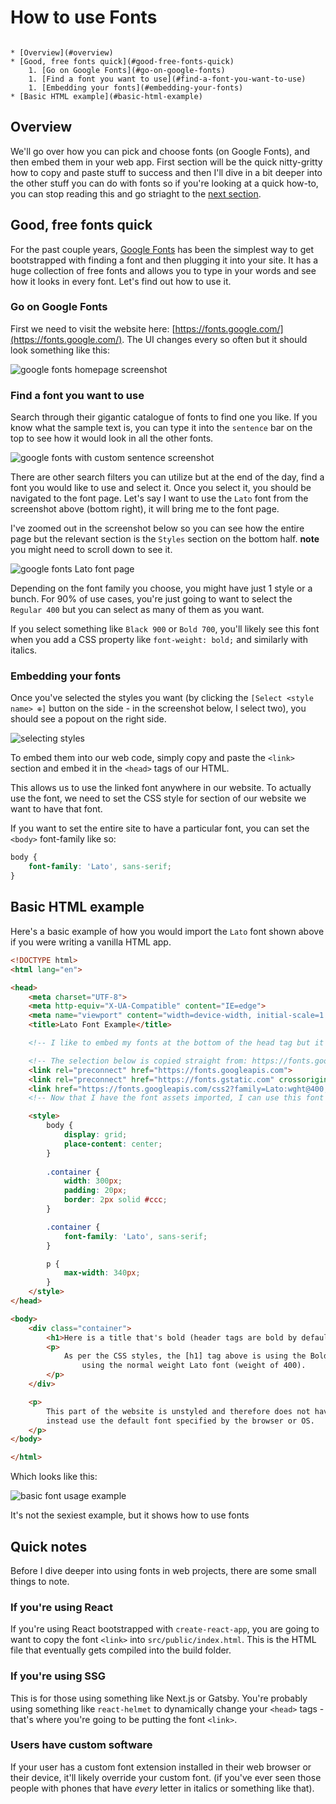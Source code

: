 # How to use Fonts

```table-of-contents

* [Overview](#overview)
* [Good, free fonts quick](#good-free-fonts-quick)
    1. [Go on Google Fonts](#go-on-google-fonts)
    1. [Find a font you want to use](#find-a-font-you-want-to-use)
    1. [Embedding your fonts](#embedding-your-fonts)
* [Basic HTML example](#basic-html-example)

```

## Overview

We'll go over how you can pick and choose fonts (on Google Fonts), and then embed them in your web app. First section will be the quick nitty-gritty how to copy and paste stuff to success and then I'll dive in a bit deeper into the other stuff you can do with fonts so if you're looking at a quick how-to, you can stop reading this and go striaght to the [next section](#good-free-fonts-quick).



## Good, free fonts quick

For the past couple years, [Google Fonts](https://fonts.google.com/) has been the simplest way to get bootstrapped with finding a font and then plugging it into your site. It has a huge collection of free fonts and allows you to type in your words and see how it looks in every font. Let's find out how to use it.

### Go on Google Fonts

First we need to visit the website here: [https://fonts.google.com/](https://fonts.google.com/). The UI changes every so often but it should look something like this:

![google fonts homepage screenshot](./assets/google-fonts-homepage.png)

### Find a font you want to use

Search through their gigantic catalogue of fonts to find one you like. If you know what the sample text is, you can type it into the `sentence` bar on the top to see how it would look in all the other fonts.

![google fonts with custom sentence screenshot](./assets/custom-sentence.png)

There are other search filters you can utilize but at the end of the day, find a font you would like to use and select it. Once you select it, you should be navigated to the font page. Let's say I want to use the `Lato` font from the screenshot above (bottom right), it will bring me to the font page.

I've zoomed out in the screenshot below so you can see how the entire page but the relevant section is the `Styles` section on the bottom half. **note** you might need to scroll down to see it.

![google fonts Lato font page](./assets/font-page.png)

Depending on the font family you choose, you might have just 1 style or a bunch. For 90% of use cases, you're just going to want to select the `Regular 400` but you can select as many of them as you want. 

If you select something like `Black 900` or `Bold 700`, you'll likely see this font when you add a CSS property like `font-weight: bold;` and similarly with italics. 

### Embedding your fonts

Once you've selected the styles you want (by clicking the `[Select <style name> ⊕]` button on the side - in the screenshot below, I select two), you should see a popout on the right side.

![selecting styles](./assets//selecting-styles.png)

To embed them into our web code, simply copy and paste the `<link>` section and embed it in the `<head>` tags of our HTML.

This allows us to use the linked font anywhere in our website. To actually use the font, we need to set the CSS style for section of our website we want to have that font.

If you want to set the entire site to have a particular font, you can set the `<body>` font-family like so:

```css styles.css
body {
    font-family: 'Lato', sans-serif;
}
```

## Basic HTML example

Here's a basic example of how you would import the `Lato` font shown above if you were writing a vanilla HTML app.

```html index.html
<!DOCTYPE html>
<html lang="en">

<head>
    <meta charset="UTF-8">
    <meta http-equiv="X-UA-Compatible" content="IE=edge">
    <meta name="viewport" content="width=device-width, initial-scale=1.0">
    <title>Lato Font Example</title>

    <!-- I like to embed my fonts at the bottom of the head tag but it doesn't really matter where you put it -->

    <!-- The selection below is copied straight from: https://fonts.google.com/specimen/Lato -->
    <link rel="preconnect" href="https://fonts.googleapis.com">
    <link rel="preconnect" href="https://fonts.gstatic.com" crossorigin>
    <link href="https://fonts.googleapis.com/css2?family=Lato:wght@400;700&display=swap" rel="stylesheet">
    <!-- Now that I have the font assets imported, I can use this font wherever -->

    <style>
        body {
            display: grid;
            place-content: center;
        }
        
        .container {
            width: 300px;
            padding: 20px;
            border: 2px solid #ccc;
        }

        .container {
            font-family: 'Lato', sans-serif;
        } 

        p {
            max-width: 340px;
        }
    </style>
</head>

<body>
    <div class="container">
        <h1>Here is a title that's bold (header tags are bold by default)</h1>
        <p>
            As per the CSS styles, the [h1] tag above is using the Bold Lato (weight of 700) font. This paragraph tag is
                using the normal weight Lato font (weight of 400).
        </p>
    </div>

    <p>
        This part of the website is unstyled and therefore does not have a font specified. This will NOT use Lato but
        instead use the default font specified by the browser or OS.
    </p>
</body>

</html>

```

Which looks like this:

![basic font usage example](./assets/basic-example.png)

It's not the sexiest example, but it shows how to use fonts

## Quick notes

Before I dive deeper into using fonts in web projects, there are some small things to note.

### If you're using React

If you're using React bootstrapped with `create-react-app`, you are going to want to copy the font `<link>` into `src/public/index.html`. This is the HTML file that eventually gets compiled into the build folder.

### If you're using SSG 

This is for those using something like Next.js or Gatsby. You're probably using something like `react-helmet` to dynamically change your `<head>` tags - that's where you're going to be putting the font `<link>`.

### Users have custom software

If your user has a custom font extension installed in their web browser or their device, it'll likely override your custom font. (if you've ever seen those people with phones that have *every* letter in italics or something like that).
